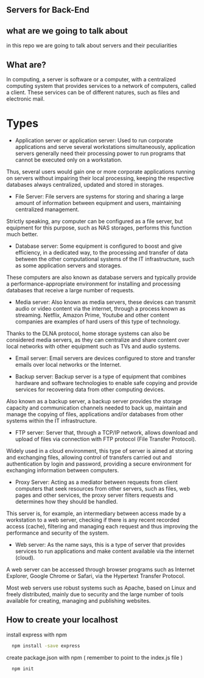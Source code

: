 
## Servers for Back-End

## what are we going to talk about

in this repo we are going to talk about servers and their peculiarities

## What are?

In computing, a server is software or a computer, with a centralized computing system that provides services to a network of computers, called a client. These services can be of different natures, such as files and electronic mail.

# Types

- Application server or application server:
Used to run corporate applications and serve several workstations simultaneously, application servers generally need their processing power to run programs that cannot be executed only on a workstation.

Thus, several users would gain one or more corporate applications running on servers without impairing their local processing, keeping the respective databases always centralized, updated and stored in storages.

- File Server:
File servers are systems for storing and sharing a large amount of information between equipment and users, maintaining centralized management.

Strictly speaking, any computer can be configured as a file server, but equipment for this purpose, such as NAS storages, performs this function much better.

- Database server:
Some equipment is configured to boost and give efficiency, in a dedicated way, to the processing and transfer of data between the other computational systems of the IT infrastructure, such as some application servers and storages.

These computers are also known as database servers and typically provide a performance-appropriate environment for installing and processing databases that receive a large number of requests.

- Media server:
Also known as media servers, these devices can transmit audio or video content via the internet, through a process known as streaming. Netflix, Amazon Prime, Youtube and other content companies are examples of hard users of this type of technology.

Thanks to the DLNA protocol, home storage systems can also be considered media servers, as they can centralize and share content over local networks with other equipment such as TVs and audio systems.

- Email server:
Email servers are devices configured to store and transfer emails over local networks or the Internet.

 - Backup server:
Backup server is a type of equipment that combines hardware and software technologies to enable safe copying and provide services for recovering data from other computing devices.

Also known as a backup server, a backup server provides the storage capacity and communication channels needed to back up, maintain and manage the copying of files, applications and/or databases from other systems within the IT infrastructure.

- FTP server:
Server that, through a TCP/IP network, allows download and upload of files via connection with FTP protocol (File Transfer Protocol).

Widely used in a cloud environment, this type of server is aimed at storing and exchanging files, allowing control of transfers carried out and authentication by login and password, providing a secure environment for exchanging information between computers.

- Proxy Server:
Acting as a mediator between requests from client computers that seek resources from other servers, such as files, web pages and other services, the proxy server filters requests and determines how they should be handled.

This server is, for example, an intermediary between access made by a workstation to a web server, checking if there is any recent recorded access (cache), filtering and managing each request and thus improving the performance and security of the system.

- Web server:
As the name says, this is a type of server that provides services to run applications and make content available via the internet (cloud).

A web server can be accessed through browser programs such as Internet Explorer, Google Chrome or Safari, via the Hypertext Transfer Protocol.

Most web servers use robust systems such as Apache, based on Linux and freely distributed, mainly due to security and the large number of tools available for creating, managing and publishing websites.

## How to create your localhost


install express with npm

```bash
  npm install -save express
```
create package.json with npm
 ( remember to point to the index.js file )
```bash
  npm init
```